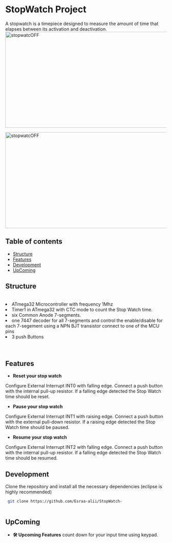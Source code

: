 # StopWatch Project






<!-- <p align="center"><img src=" src/assets/DroopyHome.jpg" alt="Droopy" width="500" align="center"/></p> -->

A stopwatch is a timepiece designed to measure the amount of time that elapses between its activation and deactivation.
<br>
<img  src="../images/2fd1564d-a67b-466a-ba25-35e5668c34a9.jpg"  alt="stopwatcOFF"  height="300" width="800" align="center"/>

<img  src="../images/232343d0-23d1-43e4-a6af-77c122b26aea.jpg"  alt="stopwatcOFF"  height="300" width="800" align="center"/>

## Table of contents

* [Structure](#structure)
* [Features](#features)
* [Development](#development)
* [UpComing](#upcoming)


## Structure

   <br>
            <li>ATmega32 Microcontroller with frequency 1Mhz</li> 
            <li>Timer1 in ATmega32 with CTC mode to count the Stop Watch time.</li>
            <li>six Common Anode 7-segments.</li>
            <li>one 7447 decoder for all 7-segments and control the enable/disable for each 7-segement using a NPN BJT transistor connect to one of the MCU pins</li>
            <li>3 push Buttons</li> 
            <br><br>

## Features
* **Reset your stop watch**

 Configure External Interrupt INT0 with falling edge. Connect a push button with the
internal pull-up resistor. If a falling edge detected the Stop Watch time should be
reset. 


* **Pause your stop watch**

Configure External Interrupt INT1 with raising edge. Connect a push button with the
external pull-down resistor. If a raising edge detected the Stop Watch time should be
paused.

* **Resume your stop watch**

Configure External Interrupt INT2 with falling edge. Connect a push button with the
internal pull-up resistor. If a falling edge detected the Stop Watch time should be
resumed.

## Development

Clone the repository and install all the necessary dependencies (eclipse is highly recommended)

```sh
 git clone https://github.com/Esraa-alii/StopWatch-
 
```


## UpComing 
* **🛠 Upcoming Features**
count down for your input time using keypad.




